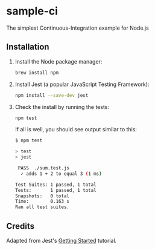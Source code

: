 # sample-ci

The simplest Continuous-Integration example for Node.js

## Installation

1. Install the Node package manager:

    ```bash
    brew install npm
    ```

2. Install Jest (a popular JavaScript Testing Framework):

    ```bash
    npm install --save-dev jest
    ```

3. Check the install by running the tests:

    ```bash
    npm test
    ```

    If all is well, you should see output similar to this:

    ```bash
    $ npm test
    
    > test
    > jest

     PASS  ./sum.test.js
      ✓ adds 1 + 2 to equal 3 (1 ms)

    Test Suites: 1 passed, 1 total
    Tests:       1 passed, 1 total
    Snapshots:   0 total
    Time:        0.163 s
    Ran all test suites.
    ```

## Credits

Adapted from Jest's [Getting Started](https://jestjs.io/docs/getting-started) tutorial.

